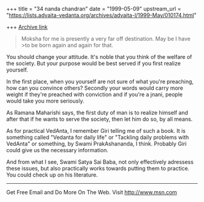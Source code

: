 +++
title = "34 nanda chandran"
date = "1999-05-09"
upstream_url = "https://lists.advaita-vedanta.org/archives/advaita-l/1999-May/010174.html"

+++
[Archive link](https://lists.advaita-vedanta.org/archives/advaita-l/1999-May/010174.html)

>Moksha for me is presently a very far off destination. May be I have >to be
>born again and again for that.

You should change your attitude. It's noble that you think of the welfare of
the society. But your purpose would be best served if you first realize
yourself.

In the first place, when you yourself are not sure of what you're preaching,
how can you convince others? Secondly your words would carry more weight if
they're preached with conviction and if you're a jnani, people would take
you more seriously.

As Ramana Maharishi says, the first duty of man is to realize himself and
after that if he wants to serve the society, then let him do so, by all
means.

As for practical VedAnta, I remember Giri telling me of such a book. It is
something called "Vedanta for daily life" or "Tackling daily problems with
VedAnta" or something, by Swami PrakAshananda, I think. Probably Giri could
give us the necessary information.

And from what I see, Swami Satya Sai Baba, not only effectively adressess
these issues, but also practically works towards putting them to practice.
You could check up on his literature.


_______________________________________________________________
Get Free Email and Do More On The Web. Visit http://www.msn.com

